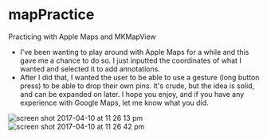 # mapPractice
Practicing with Apple Maps and MKMapView
* I've been wanting to play around with Apple Maps for a while and this gave me a chance to do so. I just inputted the coordinates
of what I wanted and selected it to add annotations. 
* After I did that, I wanted the user to be able to use a gesture (long button press) to be able to drop their own pins. It's crude, but the 
idea is solid, and can be expanded on later. 
I hope you enjoy, and if you have any experience with Google Maps, let me know what you did. 

![screen shot 2017-04-10 at 11 26 13 pm](https://cloud.githubusercontent.com/assets/2258709/24891967/4f2d12e6-1e47-11e7-8539-7bb205831a2e.png)
![screen shot 2017-04-10 at 11 26 42 pm](https://cloud.githubusercontent.com/assets/2258709/24891969/5229932a-1e47-11e7-9b7f-d3f08870e188.png)
